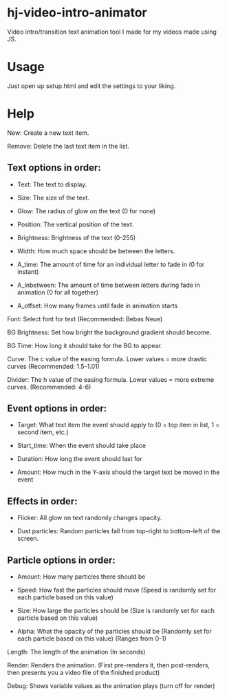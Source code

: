 # hj-video-intro-animator
Video intro/transition text animation tool I made for my videos made using JS.

# Usage

Just open up setup.html and edit the settings to your liking.

# Help

New: Create a new text item.

Remove: Delete the last text item in the list.



## Text options in order:

* Text: The text to display.

* Size: The size of the text.

* Glow: The radius of glow on the text (0 for none)

* Position: The vertical position of the text.

* Brightness: Brightness of the text (0-255)

* Width: How much space should be between the letters.

* A_time: The amount of time for an individual letter to fade in (0 for instant)

* A_inbetween: The amount of time between letters during fade in animation (0 for all together)

* A_offset: How many frames until fade in animation starts



Font: Select font for text (Recommended: Bebas Neue)



BG Brightness: Set how bright the background gradient should become.

BG Time: How long it should take for the BG to appear.



Curve: The c value of the easing formula. Lower values = more drastic curves (Recommended: 1.5-1.01)

Divider: The h value of the easing formula. Lower values = more extreme curves. (Recommended: 4-6)



## Event options in order:

* Target: What text item the event should apply to (0 = top item in list, 1 = second item, etc.)

* Start_time: When the event should take place

* Duration: How long the event should last for

* Amount: How much in the Y-axis should the target text be moved in the event



## Effects in order:

* Flicker: All glow on text randomly changes opacity.

* Dust particles: Random particles fall from top-right to bottom-left of the screen.



## Particle options in order:

* Amount: How many particles there should be

* Speed: How fast the particles should move (Speed is randomly set for each particle based on this value)

* Size: How large the particles should be (Size is randomly set for each particle based on this value)

* Alpha: What the opacity of the particles should be (Randomly set for each particle based on this value) (Ranges from 0-1)



Length: The length of the animation (In seconds)



Render: Renders the animation. (First pre-renders it, then post-renders, then presents you a video file of the finished product)

Debug: Shows variable values as the animation plays (turn off for render)
